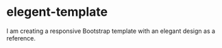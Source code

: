 # elegent-template
I am creating a responsive Bootstrap template with an elegant design as a reference.
